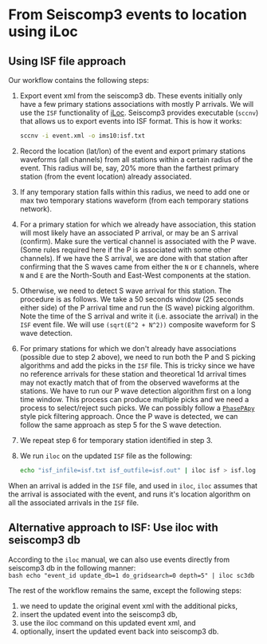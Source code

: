 From Seiscomp3 events to location using iLoc
============================================

## Using ISF file approach

Our workflow contains the following steps:

1. Export event xml from the seiscomp3 db. These events initially only have a 
few primary stations associations with mostly P arrivals. We will use the `ISF`
 functionality of [iLoc](http://www.seismology.hu/index.php/en/home/iloc). 
 Seiscomp3 provides executable (`sccnv`) that allows us to export events into 
 ISF format. This is how it works:
    ```bash
    sccnv -i event.xml -o ims10:isf.txt
    ```
2. Record the location (lat/lon) of the event and export primary stations 
waveforms (all channels) from all stations within a certain radius of the 
event. This radius will be, say, 20% more than the farthest primary station 
(from the event location) already associated.

3. If any temporary station falls within this radius, we need to add one or max 
two temporary stations waveform (from each temporary stations network).

4. For a primary station for which we already have association, this station 
will most likely have an associated P arrival, or may be an S arrival 
(confirm). Make sure the vertical channel is associated with the P wave. 
(Some rules required here if the P is associated with some other 
channels). If we have the S arrival, we are done with that station after 
confirming that the S waves came from either the `N` or `E` channels, where 
`N` and `E` are the North-South and East-West components at the station.

5. Otherwise, we need to detect S wave arrival for this station. The 
procedure is as follows. We take a 50 seconds window (25 seconds either side)
 of the P arrival time and run the (S wave) picking algorithm. Note the time 
 of the S arrival and write it (i.e. associate the arrival) in the `ISF` 
 event file. We will use `(sqrt(E^2 + N^2))` composite waveform for S wave 
 detection.

6. For primary stations for which we don't already have associations (possible
 due to step 2 above), we need to run both the P and S picking algorithms and 
 add the picks in the `ISF` file. This is tricky since we have no reference 
 arrivals for these station and theoretical 1d arrival times may not exactly 
 match that of from the observed waveforms at the stations. We have to run 
 our P wave detection algorithm first on a long time window. This process can
  produce multiple picks and we need a process to select/reject such picks. 
  We can possibly follow a [`PhasePApy`](https://github.com/GeoscienceAustralia/PhasePApy) style pick filtering approach. 
  Once the P wave is detected, we can follow the same approach as step 5 for 
  the S wave detection. 

7. We repeat step 6 for temporary station identified in step 3.

8. We run `iloc` on the updated `ISF` file as the following:
    ```bash
    echo "isf_infile=isf.txt isf_outfile=isf.out" | iloc isf > isf.log
    ```
    
When an arrival is added in the `ISF` file, and used in `iloc`, `iloc` 
assumes that the arrival is associated with the event, and runs it's location
 algorithm on all the associated arrivals in the `ISF` file.
 
## Alternative approach to ISF: Use iloc with seiscomp3 db

According to the `iloc` manual, we can also use events directly from seiscomp3
 db in the following manner:   
    ```bash
    echo "event_id update_db=1 do_gridsearch=0 depth=5" | iloc sc3db
    ```

The rest of the workflow remains the same, except the following steps:
 
1. we need to update the original event xml with the additional picks,
2. insert the updated event into the seiscomp3 db,
3. use the iloc command on this updated event xml, and
4. optionally, insert the updated event back into seiscomp3 db.

